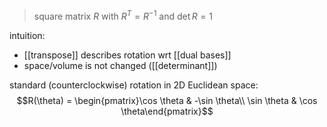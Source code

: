 >square matrix $R$ with $R^{T}=R^{-1}$ and $\det R = 1$

intuition:
- [[transpose]] describes rotation wrt [[dual bases]]
- space/volume is not changed ([[determinant]])

standard (counterclockwise) rotation in 2D Euclidean space: $$R(\theta) = \begin{pmatrix}\cos \theta & -\sin \theta\\ \sin \theta & \cos \theta\end{pmatrix}$$